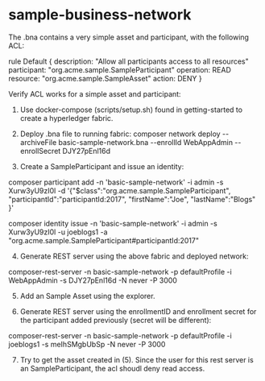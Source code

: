 # sample-business-network

The .bna contains a very simple asset and participant, with the following ACL:

rule Default {
    description: "Allow all participants access to all resources"
    participant: "org.acme.sample.SampleParticipant"
    operation: READ
    resource: "org.acme.sample.SampleAsset"
    action: DENY
}

Verify ACL works for a simple asset and participant:

1. Use docker-compose (scripts/setup.sh) found in getting-started to create a hyperledger fabric.

2. Deploy .bna file to running fabric:
	composer network deploy --archiveFile  basic-sample-network.bna  --enrollId WebAppAdmin --enrollSecret DJY27pEnl16d

3. Create a SampleParticipant and issue an identity:

composer participant add -n 'basic-sample-network' -i admin -s Xurw3yU9zI0l -d '{"$class":"org.acme.sample.SampleParticipant", "participantId":"participantId:2017", "firstName":"Joe", "lastName":"Blogs" }'

composer identity issue -n 'basic-sample-network' -i admin -s Xurw3yU9zI0l -u joeblogs1 -a "org.acme.sample.SampleParticipant#participantId:2017"

4. Generate REST server using the above fabric and deployed network:

composer-rest-server -n basic-sample-network -p defaultProfile -i WebAppAdmin -s DJY27pEnl16d -N never -P 3000

5. Add an Sample Asset using the explorer.

6. Generate REST server using the enrollmentID and enrollment secret for the participant added previously (secret will be different):

composer-rest-server -n basic-sample-network -p defaultProfile -i joeblogs1 -s meIhSMgbUbSp -N never -P 3000

7. Try to get the asset created in (5). Since the user for this rest server is an SampleParticipant, the acl shoudl deny read access.
